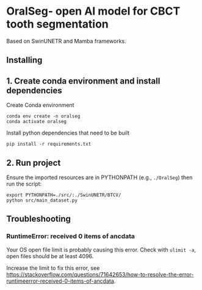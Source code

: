 # OralSeg- open AI model for CBCT tooth segmentation

Based on SwinUNETR and Mamba frameworks.

## Installing

## 1. Create conda environment and install dependencies

Create Conda environment

```console
conda env create -n oralseg
conda activate oralseg
```

Install python dependencies that need to be built

```console
pip install -r requirements.txt
```

## 2. Run project

Ensure the imported resources are in PYTHONPATH
(e.g., `./OralSeg`) then run the script:

```console
export PYTHONPATH=./src/:./SwinUNETR/BTCV/
python src/main_dataset.py
```

## Troubleshooting

### RuntimeError: received 0 items of ancdata

Your OS open file limit is probably causing this error.
Check with `ulimit -a`, open files should be at least 4096.

Increase the limit to fix this error, see
https://stackoverflow.com/questions/71642653/how-to-resolve-the-error-runtimeerror-received-0-items-of-ancdata.
